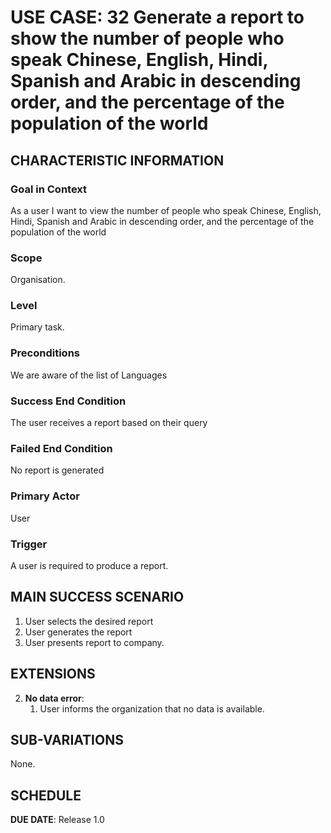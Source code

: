 # USE CASE: 32 Generate a report to show  the number of people who speak Chinese, English, Hindi, Spanish and Arabic in descending order, and the percentage of the population of the world

## CHARACTERISTIC INFORMATION

### Goal in Context

As a user I want to view the number of people who speak Chinese, English, Hindi, Spanish and Arabic in descending order, and the percentage of the population of the world

### Scope
Organisation.

### Level

Primary task.

### Preconditions

We are aware of the list of Languages

### Success End Condition

The user receives a report based on their query

### Failed End Condition

No report is generated

### Primary Actor

User

### Trigger

A user is required to produce a report.

## MAIN SUCCESS SCENARIO
1. User selects the desired report
2. User generates the report
3. User presents report to company.


## EXTENSIONS

2. **No data error**:
   1. User informs the organization that no data is available.


## SUB-VARIATIONS

None.

## SCHEDULE

**DUE DATE**: Release 1.0